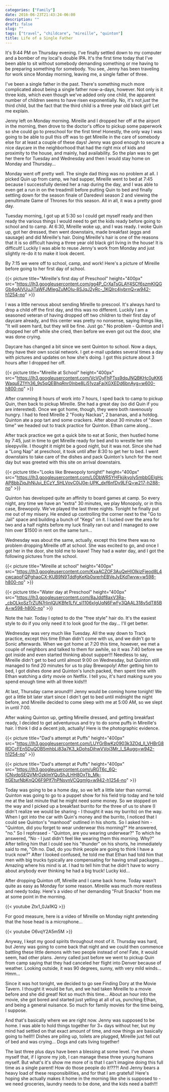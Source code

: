 ```yaml
---
categories: ["Family"]
date: 2016-06-23T21:43:24-06:00
description: ""
draft: false
slug: ""
tags: ["travel", "childcare", "mireille", "quinton"]
title: Life of a Single Father
---
```


It's 9:44 PM on Thursday evening. I've finally settled down to my computer and
a bomber of my local's double IPA. It's the first time today that I've been
able to sit without somebody demanding something or me having to be preparing
something for somebody. You see, Jenny has been traveling for work since Monday
morning, leaving me, a single father of three.

I've been a single father in the past. There's something much more complicated
about being a single father now-a-days, however. Not only is it three kids,
which even though we've added only one child, the apparent number of children
seems to have risen exponentially. No, it's not _just_ the third child, but the
fact that the third child is a three year old black girl! Let me explain.

Jenny left on Monday morning. Mireille and I dropped her off at the airport in
the morning, then drove to the doctor's office to pickup some paperwork so she
could go to preschool for the first time! Honestly, the only way I was going
to be able to pull this off was to get Mireille in the care of somebody else
for at least a couple of these days! Jenny was good enough to secure a nice
daycare in the neighborhood that had the right mix of kids and proximity to the
house, and mainly, had availability. So the plan was to get her there for
Tuesday and Wednesday and then I would stay home on Monday and Thursday...

Monday went off pretty well. The single dad thing was no problem at all. I
picked Quin up from camp, we had supper, Mireille went to bed at 7:45 because
I successfully denied her a nap during the day, and I was able to even get a run
in on the treadmill before putting Quin to bed and finally settling down for
the season finale of Daredevil season 2 and viewing the penultimate Game of
Thrones for this season. All in all, it was a pretty good day.

Tuesday morning, I got up at 5:30 so I could get myself ready and then ready
the various things I would need to get the kids ready before going to school
and to camp. At 6:30, Mireille woke up, and I was ready. I woke Quin up, got
her dressed, then went downstairs, made breakfast (eggs and sausage) and did
Mireille's hair. Doing Mireille's hair is one of the reasons that it is so
difficult having a three year old black girl living in the house! It is
difficult! Luckily I was able to reuse Jenny's work from Monday and just
slightly re-do it to make it look decent.

By 7:15 we were off to school, camp, and work! Here's a picture of Mireille
before going to her first day of school.

{{< picture title="Mireille's first day of Preschool" height="400px" src="https://lh3.googleusercontent.com/gg4P_CrXaTsGLAY4SCf6szmKIQGGb4gAIVUuJjTaWFJMIegZuMOIu-8SJqJ2yRc-_1KQlrc4jybrnQ=w942-h1254-no" >}}

I was a little nervous about sending Mireille to prescool. It's always hard to
drop a child off the first day, and this was no different. Luckily I am a
seasoned veteran of having dropped off two children to their first day of
daycare already, and this center was pretty no nonsense, saying things like,
"It will seem hard, but they will be fine. Just go." No problem - Quinton and
I dropped her off while she cried, then before we even got out the door, she
was done crying.

Daycare has changed a bit since we sent Quinton to school. Now a days, they have
their own social network. I get e-mail updates several times a day with pictures
and updates on how she's doing. I got this picture about 3 hours after I dropped
her off.

{{< picture title="Mireille at School" height="400px" src="https://lh3.googleusercontent.com/VcVOyFhPTss9dqJNQBKHc0uKK6WaquEZ1Yh36_9s5qQEBhqRnr0lnbe8Lj51vzaFaiXGXEDd6bnAyg=w600-h800-no" >}}

After cramming 8 hours of work into 7 hours, I sped back to camp to pickup Quin,
then back to pickup Mireille. She had a great day (so did Quin if you are interested).
Once we got home, though, they were both ravenously hungry. I had to feed
Mireille 2 "Fooky Nackas", 2 bananas, and a hotdog. Quinton ate a pop tart
and some crackers. After about 30 minutes of "down time" we headed out to track
practice for Quinton. Ethan came along...

After track practice we got a quick bite to eat at Sonic, then hustled home by
7:45, just in time to get Mireille ready for bed and to wrestle her into
sleepyville. I thought it might be a good night, but it was not. Since she had
a "Long Nap" at preschool, it took until after 8:30 to get her to bed. I went
downstairs to take care of the dishes and pack Quinton's lunch for the next day
but was greeted with this site on arrival downstairs.

{{< picture title="Looks like Brewopoly tonight!" height="400px" src="https://lh3.googleusercontent.com/L0DbWR5YHFkjjkyoIy5mbbGElgHcAP8bbZjqJhNiJuj_ECzY_5HLVovC0jJ0e-UPK_dxf6nfDv9LFQ=w217-h288-no" >}}

Quinton has developed quite an affinity to board games at camp. So every night,
any time we have an "extra" 30 minutes, we play Monopoly, or in this case,
Brewopoly. We've played the last three nights. Tonight he finally put me out
of my misery. He ended up controlling the corner next to the "Go to Jail" space
and building a bunch of "Kegs" on it. I lucked over the area for two and a half
nights before my luck finally ran out and I managed to owe him over $1500 in rent
on the same turn...

Wednesday was about the same, actually, except this time there was no problem
dropping Mireille off at school. She was excited to go, and once I got her in
the door, she told me to leave! They had a water day, and I got the following
pictures from the school.

{{< picture title="Mireille at school" height="400px" src="https://lh3.googleusercontent.com/KxaACZOF3AuQeHlOIkizFjeod8L4cwcapoFQPghaoCX-KUB9N9TddfgKeKb0srerhEBVeJyEKd1wvw=w598-h800-no" >}}

{{< picture title="Water day at Preschool" height="400px" src="https://lh3.googleusercontent.com/8aJddf8axV3Ra-_cbOLkoSzTrZUN7rlinIQUKBfe1LfV_sI1106xIgUqN6FwFy3QAAL318v5dT85BA=w598-h800-no" >}}

Note the hair. Today I opted to do the "free style" hair do. It's the easiest
style to do if you only need it to look good for the day... I'll get better.

Wednesday was very much like Tuesday. All the way down to Track practice, except
this time Ethan didn't come with us, and we didn't go to Sonic afterwards.
When we got home at 7:20 this time, however, we met a couple of neighbors and
talked to them for awhile, so it was 7:40 before we got inside and even started
thinking about supper!!! Needless to say, Mireille didn't get to bed until almost
9:00 on Wednesday, but Quinton still managed to find 20 minutes for us to play
Brewopoly! After getting him to bed, I got dishes done and Quinton's lunch
packed, then spent time with Ethan watching a dirty movie on Netflix. I tell you,
it's hard making sure you spend enough time with all three kids!!!

At last, Thursday came around!!! Jenny would be coming home tonight! We got a
little bit later start since I didn't get to bed until midnight the night
before, and Mireille decided to come sleep with me at 5:00 AM, so we slept
in until 7:00.

After waking Quinton up, getting Mireille dressed, and getting breakfast ready,
I decided to get adventurous and try to do some puffs in Mireille's hair. I think
I did a decent job, actually! Here is the photographic evidence.

{{< picture title="Dad's attempt at Puffs" height="400px" src="https://lh3.googleusercontent.com/LUYGrBwKz0903k3ZOd_ll_VHBrG8RDCcFEn5DuQOB5mhbLj83a7K3_kDohsDihwVVoj3Mr_I_SAugg=w942-h1254-no" >}}

{{< picture title="Dad's attempt at Puffs" height="400px" src="https://lh3.googleusercontent.com/uRGT6c_6Q-lCNvdpSEQVMrOzklmYQuShJLHH8OxTb_Mk-ltGEturNbKnQO6F9Plf7hPNsynVCQgmlg=w942-h1254-no" >}}

Today was going to be a home day, so we left a little later than normal. Quinton
was going to go to a puppet show for his field trip today and he told me at the
last minute that he might need some money. So we stopped on the way and I picked
up a breakfast burrito for the three of us to share (I didn't realize we would
be sharing - I thought it was my burrito) on the way. When I got into the car
with Quin's money and the burrito, I noticed that I could see Quinton's "manhood"
outlined in his shorts. So I asked him - "Quinton, did you forget to wear underwear
this morning?" He answered, "no." So I rephrased - "Quinton, are you wearing
underwear?" To which he answered, "No - I just didn't feel like wearing them
this morning. Why?" After telling him that I could see his "thunder" on his
shorts, he immediately said to me, "Oh no. Dad, do you think people are going
to think I have a truck now?" After I looked confused, he told me that Ethan had
told him that men with big trucks typically are compensating for having small
packages... Amazing where his mind is at. I had to tell him that he didn't have
to worry about anybody ever thinking he had a big truck! Lucky kid...

After dropping Quinton off, Mireille and I came back home. Today wasn't quite
as easy as Monday for some reason. Mireille was much more restless and
needy today. Here's a video of her demanding "Fruit Snacks" from me at some
point in the morning.

{{< youtube Ztx1_0Ja1KQ >}}

For good measure, here is a video of Mireille on Monday night pretending that
the hose head is a microphone...

{{< youtube O6vqY2A5m5M >}}

Anyway, I kept my good spirits throughout most of it. Thursday was hard, but
Jenny was going to come back that night and we could then commence battling
these little demons with two people instead of one! Fate, it would seem,
had other plans. Jenny called just before we went to pickup Quin from camp
saying that they had canceled her flight into Denver because of weather. Looking
outside, it was 90 degrees, sunny, with very mild winds... Hmm...

Since it was hot tonight, we decided to go see Finding Dory at the Movie Tavern.
I thought it would be fun, and we had taken Mireille to a movie before and
she did great! Not so much this time... About an hour into the movie, she got
bored and started just yelling at all of us, punching Ethan, and being a
general nuisance. So much for family movies for the time being, I suppose.

And that's basically where we are right now. Jenny was supposed to be home. I
was able to hold things together for 3+ days without her, but my mind had
settled on that exact amount of time, and now things are basically going to
hell!!! Dishes are piling up, toilets are plugged, Mireille just fell out of
bed and was crying... Dogs and cats living together!

The last three plus days have been a blessing at some level. I've shown myself
that, if I ignore my job, I can manage these three young humans myself. But
what's it's show me more of is that I can't imagine doing this full time as
a single parent! How do those people do it!???! And Jenny bears a heavy load
of these responsibilities, and for that I am grateful! Here's hoping she
actually makes it home in the morning like she is supposed to - we need
groceries, laundry needs to be done, and the kids need a bath!!!
